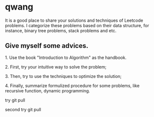 # qwang

It is a good place to share your solutions and techniques of Leetcode problems. I categorize these problems based on their data structure,
for instance, binary tree problems, stack problems and etc. 

## Give myself some advices.
<p> 1. Use the book "Introduction to Algorithm" as the handbook. 
<p>2. First, try your intuitive way to solve the problem;
<p>3. Then, try to use the techniques to optimize the solution;
<p>4. Finally, summarize formulized procedure for some problems, like recursive function, dynamic programming.
  
try git pull

second try git pull
